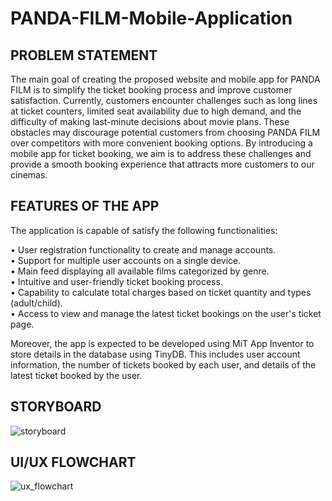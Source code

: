 # PANDA-FILM-Mobile-Application

<h2> PROBLEM STATEMENT </h2>
The main goal of creating the proposed website and mobile app for PANDA FILM is to simplify the ticket booking process and improve customer satisfaction. Currently, customers encounter challenges such as long lines at ticket counters, limited seat availability due to high demand, and the difficulty of making last-minute decisions about movie plans. These obstacles may discourage potential customers from choosing PANDA FILM over competitors with more convenient booking options. By introducing a mobile app for ticket booking, we aim is to address these challenges and provide a smooth booking experience that attracts more customers to our cinemas.

<h2> FEATURES OF THE APP </h2>

The application is capable of satisfy the following functionalities:

• User registration functionality to create and manage accounts. <br>
• Support for multiple user accounts on a single device. <br>
• Main feed displaying all available films categorized by genre. <br>
• Intuitive and user-friendly ticket booking process. <br>
• Capability to calculate total charges based on ticket quantity and types (adult/child). <br>
• Access to view and manage the latest ticket bookings on the user's ticket page. <br>

Moreover, the app is expected to be developed using MiT App Inventor to store details in the database using TinyDB. This includes user account information, the number of tickets booked by each user, and details of the latest ticket booked by the user.

<h2> STORYBOARD </h2>

![storyboard](https://github.com/user-attachments/assets/443dcf67-d445-46ac-af37-d6c7dfc695a7)

<h2> UI/UX FLOWCHART </h2>

![ux_flowchart](https://github.com/user-attachments/assets/db774be4-b1a2-4884-b55b-98d972ad6bbe)
